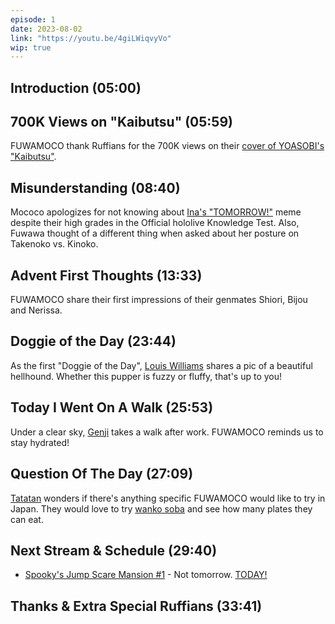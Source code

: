 ```yaml
---
episode: 1
date: 2023-08-02
link: "https://youtu.be/4giLWiqvyVo"
wip: true
---
```


## Introduction (05:00)

## 700K Views on "Kaibutsu" (05:59)

FUWAMOCO thank Ruffians for the 700K views on their [cover of YOASOBI's "Kaibutsu"](https://youtu.be/Yr1EI_jYBB8).

## Misunderstanding (08:40)

Mococo apologizes for not knowing about [Ina's "TOMORROW!"](https://youtu.be/sMcfFmR0MmA) meme despite their high grades in the Official hololive Knowledge Test. Also, Fuwawa thought of a different thing when asked about her posture on Takenoko vs. Kinoko.

## Advent First Thoughts (13:33)

FUWAMOCO share their first impressions of their genmates Shiori, Bijou and Nerissa.

## Doggie of the Day (23:44)

As the first "Doggie of the Day", [Louis Williams](https://twitter.com/LouisWi64374564/status/1686034917514194944) shares a pic of a beautiful hellhound. Whether this pupper is fuzzy or fluffy, that's up to you!

## Today I Went On A Walk (25:53)

Under a clear sky, [Genji](https://twitter.com/GenjiPriv/status/1686548641992015874) takes a walk after work. FUWAMOCO reminds us to stay hydrated!

## Question Of The Day (27:09)

[Tatatan](https://twitter.com/tatantannotan/status/1686547887084486658) wonders if there's anything specific FUWAMOCO would like to try in Japan. They would love to try [wanko soba](https://en.wikipedia.org/wiki/Wanko_soba) and see how many plates they can eat.

## Next Stream & Schedule (29:40)

* [Spooky's Jump Scare Mansion #1](https://youtu.be/kRHAfh9z3cc) - Not tomorrow. [TODAY!](https://youtu.be/4giLWiqvyVo?t=1865)

## Thanks & Extra Special Ruffians (33:41)
